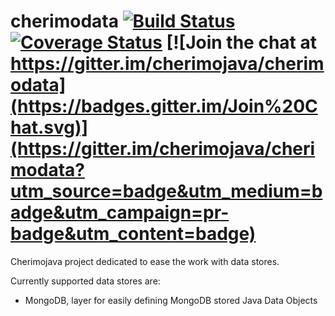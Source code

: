 cherimodata [![Build Status](https://travis-ci.org/cherimojava/cherimodata.png?branch=master)](https://travis-ci.org/cherimojava/cherimodata) [![Coverage Status](https://coveralls.io/repos/cherimojava/cherimodata/badge.svg?branch=master)](https://coveralls.io/r/cherimojava/cherimodata?branch=master) [![Join the chat at https://gitter.im/cherimojava/cherimodata](https://badges.gitter.im/Join%20Chat.svg)](https://gitter.im/cherimojava/cherimodata?utm_source=badge&utm_medium=badge&utm_campaign=pr-badge&utm_content=badge)
===========
Cherimojava project dedicated to ease the work with data stores.

Currently supported data stores are:

* MongoDB, layer for easily defining MongoDB stored Java Data Objects
